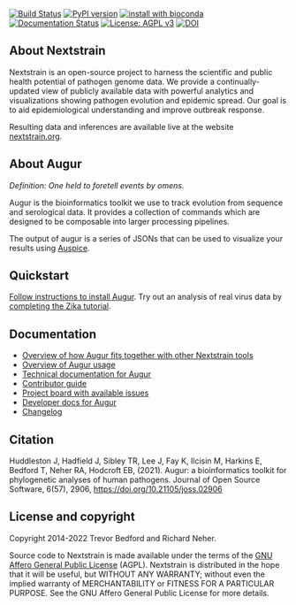 [![Build Status](https://github.com/nextstrain/augur/actions/workflows/ci.yaml/badge.svg?branch=master)](https://github.com/nextstrain/augur/actions/workflows/ci.yaml)
[![PyPI version](https://badge.fury.io/py/nextstrain-augur.svg)](https://pypi.org/project/nextstrain-augur/)
[![install with bioconda](https://img.shields.io/badge/install%20with-bioconda-brightgreen.svg?style=flat)](http://bioconda.github.io/recipes/augur/README.html)
[![Documentation Status](https://readthedocs.org/projects/nextstrain-augur/badge/?version=latest)](https://docs.nextstrain.org/projects/augur/en/stable/)
[![License: AGPL v3](https://img.shields.io/badge/License-AGPL%20v3-blue.svg)](https://www.gnu.org/licenses/agpl-3.0)
[![DOI](https://joss.theoj.org/papers/10.21105/joss.02906/status.svg)](https://doi.org/10.21105/joss.02906)

## About Nextstrain

Nextstrain is an open-source project to harness the scientific and public health potential of pathogen genome data.
We provide a continually-updated view of publicly available data with powerful analytics and visualizations showing pathogen evolution and epidemic spread.
Our goal is to aid epidemiological understanding and improve outbreak response.

Resulting data and inferences are available live at the website [nextstrain.org](https://nextstrain.org).

## About Augur

*Definition: One held to foretell events by omens.*

Augur is the bioinformatics toolkit we use to track evolution from sequence and serological data.
It provides a collection of commands which are designed to be composable into larger processing pipelines.

The output of augur is a series of JSONs that can be used to visualize your results using [Auspice](https://github.com/nextstrain/auspice).

## Quickstart

[Follow instructions to install Augur](https://docs.nextstrain.org/projects/augur/en/stable/installation/installation.html).
Try out an analysis of real virus data by [completing the Zika tutorial](https://nextstrain.org/docs/tutorials/zika).

## Documentation

* [Overview of how Augur fits together with other Nextstrain tools](https://nextstrain.org/docs/getting-started/introduction#open-source-tools-for-the-community)
* [Overview of Augur usage](https://nextstrain.org/docs/bioinformatics/introduction-to-augur)
* [Technical documentation for Augur](https://docs.nextstrain.org/projects/augur/en/stable/installation/installation.html)
* [Contributor guide](https://github.com/nextstrain/.github/blob/master/CONTRIBUTING.md)
* [Project board with available issues](https://github.com/orgs/nextstrain/projects/6)
* [Developer docs for Augur](./docs/contribute/DEV_DOCS.md)
* [Changelog](./CHANGES.md)

## Citation

Huddleston J, Hadfield J, Sibley TR, Lee J, Fay K, Ilcisin M, Harkins E, Bedford T, Neher RA, Hodcroft EB, (2021). Augur: a bioinformatics toolkit for phylogenetic analyses of human pathogens. Journal of Open Source Software, 6(57), 2906, https://doi.org/10.21105/joss.02906

## License and copyright

Copyright 2014-2022 Trevor Bedford and Richard Neher.

Source code to Nextstrain is made available under the terms of the [GNU Affero General Public License](LICENSE.txt) (AGPL). Nextstrain is distributed in the hope that it will be useful, but WITHOUT ANY WARRANTY; without even the implied warranty of MERCHANTABILITY or FITNESS FOR A PARTICULAR PURPOSE.  See the GNU Affero General Public License for more details.
